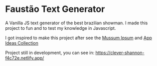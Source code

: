 # Faustão Text Generator

A Vanilla JS text generator of the best brazilian showman. I made this project to fun and to test my knowledge in Javascript.

I got inspired to make this project after see the <a href="https://github.com/diegofelipece/mussum-ipsum" target="_blank">Mussum Ipsum</a> and <a href="https://github.com/florinpop17/app-ideas" target="_blank">App Ideas Collection</a>

Project still in development, you can see in: https://clever-shannon-f4c72e.netlify.app/
